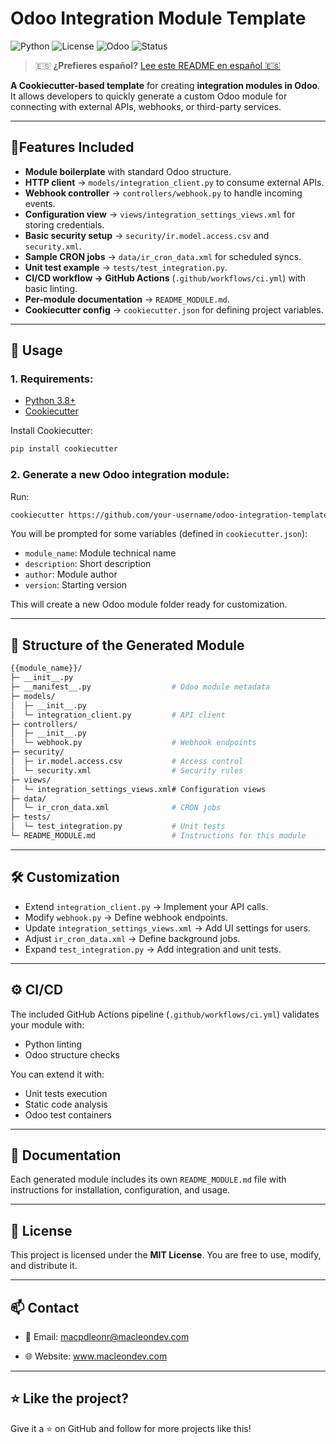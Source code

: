 # Odoo Integration Module Template

![Python](https://img.shields.io/badge/python-3.8%2B-blue)
![License](https://img.shields.io/badge/License-MIT-green)
![Odoo](https://img.shields.io/badge/Odoo-18.0-purple)
![Status](https://img.shields.io/badge/status-active-success)

> 🇪🇸 **¿Prefieres español?** [Lee este README en español 🇪🇸](./README.es.md)

**A Cookiecutter-based template** for creating **integration modules in Odoo**.
It allows developers to quickly generate a custom Odoo module for connecting with external APIs, webhooks, or third-party services.

---
## 🔹Features Included

- **Module boilerplate** with standard Odoo structure.
- **HTTP client** → `models/integration_client.py` to consume external APIs.
- **Webhook controller** → `controllers/webhook.py` to handle incoming events.
- **Configuration view** → `views/integration_settings_views.xml` for storing credentials.
- **Basic security setup** → `security/ir.model.access.csv` and `security.xml`.
- **Sample CRON jobs** → `data/ir_cron_data.xml` for scheduled syncs.
- **Unit test example** → `tests/test_integration.py`.
- **CI/CD workflow → GitHub Actions** (`.github/workflows/ci.yml`) with basic linting.
- **Per-module documentation** → `README_MODULE.md`.
- **Cookiecutter config** → `cookiecutter.json` for defining project variables.

---

## 🚀 Usage
### 1. Requirements:
- [Python 3.8+](https://www.python.org/downloads/)
- [Cookiecutter](https://cookiecutter.readthedocs.io/en/stable/)

Install Cookiecutter:

```bash
pip install cookiecutter
```

### 2. Generate a new Odoo integration module:
Run:
```bash
cookiecutter https://github.com/your-username/odoo-integration-template.git
```
You will be prompted for some variables (defined in `cookiecutter.json`):

- `module_name`: Module technical name
- `description`: Short description
- `author`: Module author
- `version`: Starting version

This will create a new Odoo module folder ready for customization.

---

## 📂 Structure of the Generated Module

```bash
{{module_name}}/
├─ __init__.py
├─ __manifest__.py                  # Odoo module metadata
├─ models/
│  ├─ __init__.py
│  └─ integration_client.py         # API client
├─ controllers/
│  ├─ __init__.py
│  └─ webhook.py                    # Webhook endpoints
├─ security/
│  ├─ ir.model.access.csv           # Access control
│  └─ security.xml                  # Security rules
├─ views/
│  └─ integration_settings_views.xml# Configuration views
├─ data/
│  └─ ir_cron_data.xml              # CRON jobs
├─ tests/
│  └─ test_integration.py           # Unit tests
└─ README_MODULE.md                 # Instructions for this module
```

---

## 🛠 Customization

- Extend `integration_client.py` → Implement your API calls.
- Modify `webhook.py` → Define webhook endpoints.
- Update `integration_settings_views.xml` → Add UI settings for users.
- Adjust `ir_cron_data.xml` → Define background jobs.
- Expand `test_integration.py` → Add integration and unit tests.

---

## ⚙️ CI/CD

The included GitHub Actions pipeline (`.github/workflows/ci.yml`) validates your module with:

- Python linting
- Odoo structure checks

You can extend it with:

- Unit tests execution
- Static code analysis
- Odoo test containers

---

## 📖 Documentation

Each generated module includes its own `README_MODULE.md` file with instructions for installation, configuration, and usage.

---

## 📜 License

This project is licensed under the **MIT License**.
You are free to use, modify, and distribute it.

---

## 📫 Contact
- 📧 Email: macpdleonr@macleondev.com

- 🌐 Website: www.macleondev.com

---

## ⭐ Like the project?
Give it a ⭐ on GitHub and follow for more projects like this!
